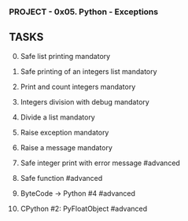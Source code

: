 ### PROJECT - 0x05. Python - Exceptions

## TASKS

0. Safe list printing
mandatory

1. Safe printing of an integers list
mandatory

2. Print and count integers
mandatory

3. Integers division with debug
mandatory

4. Divide a list
mandatory

5. Raise exception
mandatory

6. Raise a message
mandatory

7. Safe integer print with error message
#advanced

8. Safe function
#advanced

9. ByteCode -> Python #4
#advanced

10. CPython #2: PyFloatObject
#advanced


